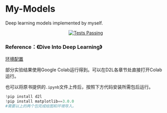 # My-Models

Deep learning models implemented by myself.


 <p align="center">
    <a href="https://zh.d2l.ai/">
      <img alt="Tests Passing" src="https://img.shields.io/badge/D2L-%E4%BB%A3%E7%A0%81%E5%8F%82%E8%80%83-brightgreen" />
    </a>

### Reference：《Dive Into Deep Learning》

[环境配置](https://zh.d2l.ai/chapter_installation/index.html)



部分实验结果使用Google Colab运行得到。可以在D2L各章节处直接打开Colab运行。

也可以将原书提供的`.ipynb`文件上传后，按照下方代码安装所需包后运行。

```python
!pip install d2l
!pip install matplotlib==3.0.0
#需要以上的两个包完成绘图和环境导入。
```
